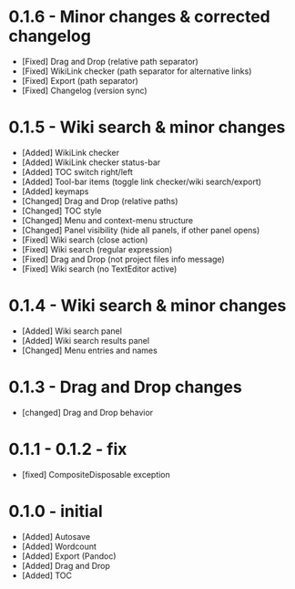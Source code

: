 # 0.1.6 - Minor changes & corrected changelog
* [Fixed] Drag and Drop (relative path separator)
* [Fixed] WikiLink checker (path separator for alternative links)
* [Fixed] Export (path separator)
* [Fixed] Changelog (version sync)

# 0.1.5 - Wiki search & minor changes
* [Added] WikiLink checker
* [Added] WikiLink checker status-bar
* [Added] TOC switch right/left
* [Added] Tool-bar items (toggle link checker/wiki search/export)
* [Added] keymaps
* [Changed] Drag and Drop (relative paths)
* [Changed] TOC style
* [Changed] Menu and context-menu structure
* [Changed] Panel visibility (hide all panels, if other panel opens)
* [Fixed] Wiki search (close action)
* [Fixed] Wiki search (regular expression)
* [Fixed] Drag and Drop (not project files info message)
* [Fixed] Wiki search (no TextEditor active)

# 0.1.4 - Wiki search & minor changes
* [Added] Wiki search panel
* [Added] Wiki search results panel
* [Changed] Menu entries and names

# 0.1.3 - Drag and Drop changes
* [changed] Drag and Drop behavior

# 0.1.1 - 0.1.2 - fix
* [fixed] CompositeDisposable exception

# 0.1.0 - initial
* [Added] Autosave
* [Added] Wordcount
* [Added] Export (Pandoc)
* [Added] Drag and Drop
* [Added] TOC
